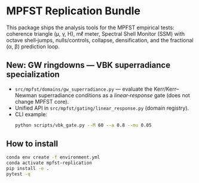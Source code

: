 # MPFST Replication Bundle

This package ships the analysis tools for the MPFST empirical tests:
coherence triangle (μ, γ, H), mℓ meter, Spectral Shell Monitor (SSM) with octave shell‑jumps,
nulls/controls, collapse, densification, and the fractional (α, β) prediction loop.

## New: GW ringdowns — VBK superradiance specialization
- `src/mpfst/domains/gw_superradiance.py` — evaluate the Kerr/Kerr–Newman
  superradiance conditions as a *linear‑response* gate (does not change MPFST core).
- Unified API in `src/mpfst/gating/linear_response.py` (domain registry).
- CLI example:
  ```bash
  python scripts/vbk_gate.py --M 60 --a 0.8 --mu 0.05
  ```

## How to install
```bash
conda env create -f environment.yml
conda activate mpfst-replication
pip install -e .
pytest -q
```
